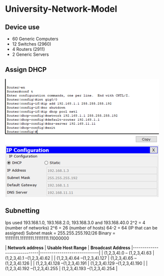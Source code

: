 # University-Network-Model

## Device use
- 60 Generic Computers
- 12 Switches (2960)
- 4 Routers (2911)
- 2 Generic Servers

## Assign DHCP

![image1](image/1.png) 
![image1](image/1.1.png)

## Subnetting

Ips used 193.168.1.0, 193.168.2.0, 193.168.3.0 and 193.168.40.0
2^2 = 4 (number of networks)
2^6 = 26 (number of hosts)
64-2 = 64 (IP that can be assigned)
Subnet mask = 255.255.255.192/26
Binary = 11111111.11111111.11111111.11000000


| **Network address**              | **Usable Host Range**            | **Broadcast Address**
|------------------------------|------------------------------|
| (1,2,3,4).0 – (1,2,3,4).63   | (1,2,3,4).1 –(1,2,3,4).62    |
| (1,2,3,4).64 –(1,2,3,4).127  | (1,2,3,4).65 –(1,2,3,4).126  |
| (1,2,3,4).128 –(1,2,3,4).191 | (1,2,3,4).129 –(1,2,3,4).190 |
| (1,2,3,4).192 –(1,2,3,4).255 | (1,2,3,4).193 –(1,2,3,4).254 |
